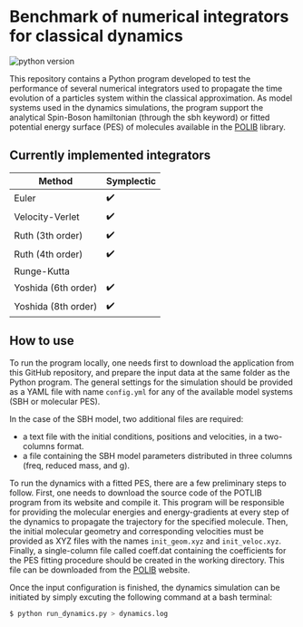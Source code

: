 # Benchmark of numerical integrators for classical dynamics

![python version](https://img.shields.io/badge/python-3.8-blue?logo=python) 

This repository contains a Python program developed to test the performance of several numerical integrators
used to propagate the time evolution of a particles system within the classical approximation. As model systems 
used in the dynamics simulations, the program support the analytical Spin-Boson hamiltonian (through the sbh 
keyword) or fitted potential energy surface (PES) of molecules available in the [POLIB](https://comp.chem.umn.edu/potlib/index.html) library.

## Currently implemented integrators

 |  Method                 |  Symplectic |
 |-------------------------|-----|
 |  Euler                  | :heavy_check_mark: |
 |  Velocity-Verlet        | :heavy_check_mark: |
 |  Ruth (3th order)       | :heavy_check_mark: |
 |  Ruth (4th order)       | :heavy_check_mark: |
 |  Runge-Kutta            |                    |
 |  Yoshida (6th order)    | :heavy_check_mark: |
 |  Yoshida (8th order)    | :heavy_check_mark: |

## How to use

To run the program locally, one needs first to download the application from this GitHub repository, and
prepare the input data at the same folder as the Python program. The general settings for the simulation
should be provided as a YAML file with name `config.yml` for any of the available model systems (SBH or 
molecular PES). 

In the case of the SBH model, two additional files are required:

- a text file with the initial conditions, positions and velocities, in a two-columns format.
- a file containing the SBH model parameters distributed in three columns (freq, reduced mass, and g).

To run the dynamics with a fitted PES, there are a few preliminary steps to follow. First, one needs to
download the source code of the POTLIB program from its website and compile it. This program will be 
responsible for providing the molecular energies and energy-gradients at every step of the dynamics to 
propagate the trajectory for the specified molecule. Then, the initial molecular geometry and corresponding
velocities must be provided as XYZ files with the names `init_geom.xyz` and `init_veloc.xyz`. Finally, a 
single-column file called coeff.dat containing the coefficients for the PES fitting procedure should be 
created in the working directory. This file can be downloaded from the [POLIB](https://comp.chem.umn.edu/potlib/index.html) website.

Once the input configuration is finished, the dynamics simulation can be initiated by simply excuting the 
following command at a bash terminal:

```sh
$ python run_dynamics.py > dynamics.log
```


